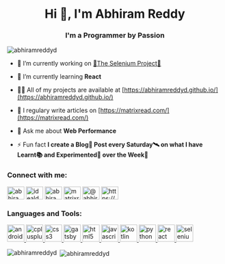 <h1 align="center">Hi 👋, I'm Abhiram Reddy</h1>
<h3 align="center">I'm a Programmer by Passion</h3>

<p align="left"> <img src="https://komarev.com/ghpvc/?username=abhiramreddyd" alt="abhiramreddyd" /> </p>

- 🔭 I’m currently working on [🤖The Selenium Project🐍](https://github.com/AbhiramReddyD/The-Selenium-Project)

- 🌱 I’m currently learning **React**

- 👨‍💻 All of my projects are available at [https://abhiramreddyd.github.io/](https://abhiramreddyd.github.io/)

- 📝 I regulary write articles on [https://matrixread.com/](https://matrixread.com/)

- 💬 Ask me about **Web Performance**

- ⚡ Fun fact **I create a Blog📜 Post every Saturday🛰 on what I have Learnt📚 and Experimented🔬 over the Week🔭**

<p align="left">
<h3 align="left">Connect with me:</h3>
<a href="https://codepen.io/abhiram_reddy" target="blank"><img align="center" src="https://cdn.jsdelivr.net/npm/simple-icons@3.0.1/icons/codepen.svg" alt="abhiram_reddy" height="30" width="40" /></a>
<a href="https://twitter.com/idealdeveloper_" target="blank"><img align="center" src="https://cdn.jsdelivr.net/npm/simple-icons@3.0.1/icons/twitter.svg" alt="idealdeveloper_" height="30" width="40" /></a>
<a href="https://linkedin.com/in/abhiramreddyduggempudi" target="blank"><img align="center" src="https://cdn.jsdelivr.net/npm/simple-icons@3.0.1/icons/linkedin.svg" alt="abhiramreddyduggempudi" height="30" width="40" /></a>
<a href="https://instagram.com/matrixreaders" target="blank"><img align="center" src="https://cdn.jsdelivr.net/npm/simple-icons@3.0.1/icons/instagram.svg" alt="matrixreaders" height="30" width="40" /></a>
<a href="https://medium.com/@abhiram.reddy" target="blank"><img align="center" src="https://cdn.jsdelivr.net/npm/simple-icons@3.0.1/icons/medium.svg" alt="@abhiram.reddy" height="30" width="40" /></a>
<a href="/https://matrixread.com/feed/" target="blank"><img align="center" src="https://cdn.jsdelivr.net/npm/simple-icons@3.0.1/icons/rss.svg" alt="https://matrixread.com/feed/" height="30" width="40" /></a>
</p>

<h3 align="left">Languages and Tools:</h3>
<p align="left"> <a href="https://developer.android.com" target="_blank"> <img src="https://devicons.github.io/devicon/devicon.git/icons/android/android-original-wordmark.svg" alt="android" width="40" height="40"/> </a> <a href="https://www.w3schools.com/cpp/" target="_blank"> <img src="https://devicons.github.io/devicon/devicon.git/icons/cplusplus/cplusplus-original.svg" alt="cplusplus" width="40" height="40"/> </a> <a href="https://www.w3schools.com/css/" target="_blank"> <img src="https://devicons.github.io/devicon/devicon.git/icons/css3/css3-original-wordmark.svg" alt="css3" width="40" height="40"/> </a> <a href="https://www.gatsbyjs.com/" target="_blank"> <img src="https://www.vectorlogo.zone/logos/gatsbyjs/gatsbyjs-icon.svg" alt="gatsby" width="40" height="40"/> </a> <a href="https://www.w3.org/html/" target="_blank"> <img src="https://devicons.github.io/devicon/devicon.git/icons/html5/html5-original-wordmark.svg" alt="html5" width="40" height="40"/> </a> <a href="https://developer.mozilla.org/en-US/docs/Web/JavaScript" target="_blank"> <img src="https://devicons.github.io/devicon/devicon.git/icons/javascript/javascript-original.svg" alt="javascript" width="40" height="40"/> </a> <a href="https://kotlinlang.org" target="_blank"> <img src="https://www.vectorlogo.zone/logos/kotlinlang/kotlinlang-icon.svg" alt="kotlin" width="40" height="40"/> </a> <a href="https://www.python.org" target="_blank"> <img src="https://devicons.github.io/devicon/devicon.git/icons/python/python-original.svg" alt="python" width="40" height="40"/> </a> <a href="https://reactjs.org/" target="_blank"> <img src="https://devicons.github.io/devicon/devicon.git/icons/react/react-original-wordmark.svg" alt="react" width="40" height="40"/> </a> <a href="https://www.selenium.dev" target="_blank"> <img src="https://raw.githubusercontent.com/detain/svg-logos/780f25886640cef088af994181646db2f6b1a3f8/svg/selenium-logo.svg" alt="selenium" width="40" height="40"/> </a> </p>

<p><img align="left" src="https://github-readme-stats.vercel.app/api/top-langs/?username=abhiramreddyd&layout=compact" alt="abhiramreddyd" /></p>

<p>&nbsp;<img align="center" src="https://github-readme-stats.vercel.app/api?username=abhiramreddyd&show_icons=true" alt="abhiramreddyd" /></p>
